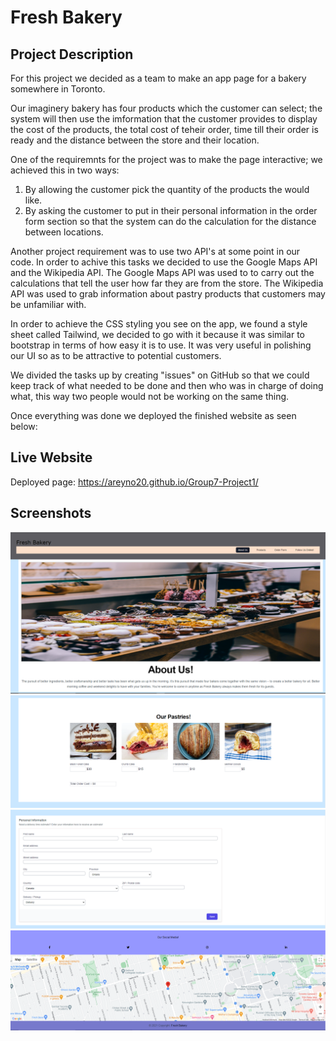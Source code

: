 # Fresh Bakery

## Project Description
For this project we decided as a team to make an app page for a bakery somewhere in Toronto.

Our imaginery bakery has four products which the customer can select; the system will then use the imformation that the customer provides to display the cost of the products, the total cost of teheir order, time till their order is ready and the distance between the store and their location.  

One of the requiremnts for the project was to make the page interactive; we achieved this in two ways:
1) By allowing the customer pick the quantity of the products the would like.
2) By asking the customer to put in their personal information in the order form section so that the system can do the calculation for the distance between locations.

Another project requirement was to use two API's at some point in our code. In order to achive this tasks we decided to use the Google Maps API and the Wikipedia API. The Google Maps API was used to to carry out the calculations that tell the user how far they are from the store. The Wikipedia API was used to grab information about pastry products that customers may be unfamiliar with.

In order to achieve the CSS styling you see on the app, we found a style sheet called Tailwind, we decided to go with it because it was similar to bootstrap in terms of how easy it is to use. It was very useful in polishing our UI so as to be attractive to potential customers.

We divided the tasks up by creating "issues" on GitHub so that we could keep track of what needed to be done and then who was in charge of doing what, this way two people would not be working on the same thing.

Once everything was done we deployed the finished website as seen below:

## Live Website
Deployed page: https://areyno20.github.io/Group7-Project1/

## Screenshots
![Screenshot of the Bakery's Header/About Us Section](./assets/images/BakeryHeader.png)
![Screenshot of the Bakery's Products Section](./assets/images/BakeryProducts.png)
![Screenshot of the Bakery's Form Section](./assets/images/BakeryForm.png)
![Screenshot of the Bakery's Footer Section](./assets/images/BakeryFooter.png)
